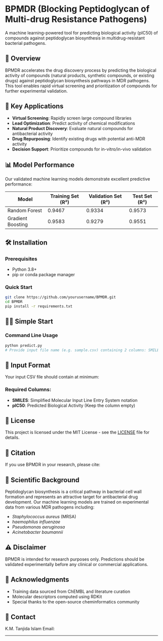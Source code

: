 # BPMDR (Blocking Peptidoglycan of Multi-drug Resistance Pathogens)

A machine learning-powered tool for predicting biological activity (pIC50) of compounds against peptidoglycan biosynthesis in multidrug-resistant bacterial pathogens.

## 🎯 Overview

BPMDR accelerates the drug discovery process by predicting the biological activity of compounds (natural products, synthetic compounds, or existing drugs) against peptidoglycan biosynthesis pathways in MDR pathogens. This tool enables rapid virtual screening and prioritization of compounds for further experimental validation.

## 🚀 Key Applications

* **Virtual Screening**: Rapidly screen large compound libraries
* **Lead Optimization**: Predict activity of chemical modifications  
* **Natural Product Discovery**: Evaluate natural compounds for antibacterial activity
* **Drug Repurposing**: Identify existing drugs with potential anti-MDR activity
* **Decision Support**: Prioritize compounds for in-vitro/in-vivo validation

## 📊 Model Performance

Our validated machine learning models demonstrate excellent predictive performance:

| Model | Training Set (R²) | Validation Set (R²) | Test Set (R²) |
|-------|------------------|-------------------|---------------|
| Random Forest | 0.9467 | 0.9334 | 0.9573 |
| Gradient Boosting | 0.9583 | 0.9279 | 0.9551 |

## 🛠️ Installation

### Prerequisites

* Python 3.8+
* pip or conda package manager

### Quick Start

```bash
git clone https://github.com/yourusername/BPMDR.git
cd BPMDR
pip install -r requirements.txt
```

## 🏃‍♂️ Simple Start

### Command Line Usage

```bash
python predict.py
# Provide input file name (e.g. sample.csv) containing 2 columns: SMILES, pIC50 (Keep pIC50 Column Enpty) 
```

## 📝 Input Format

Your input CSV file should contain at minimum:

### Required Columns:
* **SMILES**: Simplified Molecular Input Line Entry System notation
* **pIC50**: Predicted Biological Activity (Keep the column empty)

## 📄 License

This project is licensed under the MIT License - see the [LICENSE](LICENSE) file for details.

## 📖 Citation

If you use BPMDR in your research, please cite:

## 🔬 Scientific Background

Peptidoglycan biosynthesis is a critical pathway in bacterial cell wall formation and represents an attractive target for antibacterial drug development. Our machine learning models are trained on experimental data from various MDR pathogens including:

- *Staphylococcus aureus* (MRSA)
- *haemophilus influenzae* 
- *Pseudomonas aeruginosa*
- *Acinetobacter baumannii*

## ⚠️ Disclaimer

BPMDR is intended for research purposes only. Predictions should be validated experimentally before any clinical or commercial applications.

## 🙏 Acknowledgments

- Training data sourced from ChEMBL and literature curation
- Molecular descriptors computed using RDKit
- Special thanks to the open-source cheminformatics community

## 🙏 Contact

K.M. Tanjida Islam
Email: 

---
